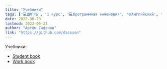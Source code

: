 ```yaml
---
title: "Учебники"
tags: ['💻ДИПРБ', '1️ курс', '💻Программная инженерия', '🌐Английский', '📚Учебники']
date: 2022-06-23
lastmod: 2022-06-23
author: "Артём Сафонов"
link: "https://github.com/dacsson"
---
```


Учебники:
* [Student book](/docs/A2Studentbook.zip)
* [Work book](/docs/A2Workbook.zip)